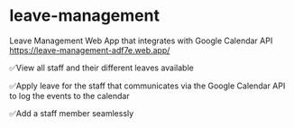# leave-management
 Leave Management Web App that integrates with Google Calendar API
https://leave-management-adf7e.web.app/

✅View all staff and their different leaves available

✅Apply leave for the staff that communicates via the Google Calendar API to log the events to the calendar

✅Add a staff member seamlessly
